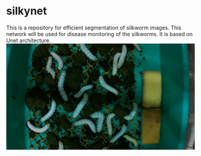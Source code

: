 # silkynet
This is a repository for efficient segmentation of silkworm images. This network will be used for disease monitoring of the silkworms. It is based on Unet architecture.
![alt text](https://github.com/rahulgsin/silkynet/blob/main/data/20221127/1.jpg)
